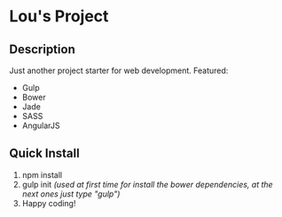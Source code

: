 # Lou's Project

## Description

Just another project starter for web development. Featured:

* Gulp
* Bower
* Jade
* SASS
* AngularJS

## Quick Install

1. npm install
2. gulp init _(used at first time for install the bower dependencies, at the next ones just type "gulp")_
3. Happy coding!